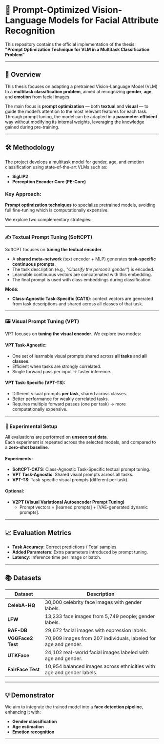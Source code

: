 # 🧠 Prompt-Optimized Vision-Language Models for Facial Attribute Recognition

This repository contains the official implementation of the thesis:  
**"Prompt Optimization Technique for VLM in a Multitask Classification Problem"**

---

## 🚀 Overview

This thesis focuses on adapting a pretrained Vision-Language Model (VLM) to a **multitask classification problem**, aimed at recognizing **gender**, **age**, and **emotion** from facial images.

The main focus is **prompt optimization** — both **textual** and **visual** — to guide the model’s attention to the most relevant features for each task.  
Through prompt tuning, the model can be adapted in a **parameter-efficient** way without modifying its internal weights, leveraging the knowledge gained during pre-training.

---

## 🛠️ Methodology

The project develops a multitask model for gender, age, and emotion classification using state-of-the-art VLMs such as:

- **SigLIP2**
- **Perception Encoder Core (PE-Core)**

### Key Approach:
**Prompt optimization techniques** to specialize pretrained models, avoiding full fine-tuning which is computationally expensive.

We explore two complementary strategies:

---

### ✍️ Textual Prompt Tuning (SoftCPT)

SoftCPT focuses on **tuning the textual encoder**.

- A **shared meta-network** (text encoder + MLP) generates **task-specific continuous prompts**.
- The task description (e.g., _"Classify the person’s gender"_) is encoded.
- Learnable continuous vectors are concatenated with this embedding.
- The final prompt is used with class embeddings during classification.

**Mode:**  
- **Class-Agnostic Task-Specific (CATS)**: context vectors are generated from task descriptions and shared across all classes of that task.

---

### 🖼️ Visual Prompt Tuning (VPT)

VPT focuses on **tuning the visual encoder**. We explore two modes:

#### VPT Task-Agnostic:
- One set of learnable visual prompts shared across **all tasks** and **all classes**.
- Efficient when tasks are strongly correlated.
- Single forward pass per input → faster inference.

#### VPT Task-Specific (VPT-TS):
- Different visual prompts **per task**, shared across classes.
- Better performance for weakly correlated tasks.
- Requires multiple forward passes (one per task) → more computationally expensive.

---

### 🧪 Experimental Setup

All evaluations are performed on **unseen test data**.  
Each experiment is repeated across the selected models, and compared to a **zero-shot baseline**.

#### Experiments:
- **SoftCPT-CATS**: Class-Agnostic Task-Specific textual prompt tuning.
- **VPT Task-Agnostic**: Shared visual prompts across all tasks.
- **VPT-TS**: Task-specific visual prompts (different per task).

#### Optional:
- **V2PT (Visual Variational Autoencoder Prompt Tuning)**  
  - Prompt vectors = [learned prompts] + [VAE-generated dynamic prompts].

---

## 📈 Evaluation Metrics

- **Task Accuracy**: Correct predictions / Total samples.
- **Added Parameters**: Extra parameters introduced by prompt tuning.
- **Latency**: Inference time per image or batch.

---

## 📚 Datasets

| Dataset         | Description |
|----------------|-------------|
| **CelebA-HQ**   | 30,000 celebrity face images with gender labels. |
| **LFW**         | 13,233 face images from 5,749 people; gender labels. |
| **RAF-DB**      | 29,672 facial images with expression labels. |
| **VGGFace2 Test** | 70,909 images from 207 individuals, labeled for age and gender. |
| **UTKFace**     | 24,102 real-world facial images labeled with age and gender. |
| **FairFace Test** | 10,954 balanced images across ethnicities with age and gender labels. |

---

## 💡 Demonstrator

We aim to integrate the trained model into a **face detection pipeline**, enhancing it with:

- **Gender classification**
- **Age estimation**
- **Emotion recognition**

---
